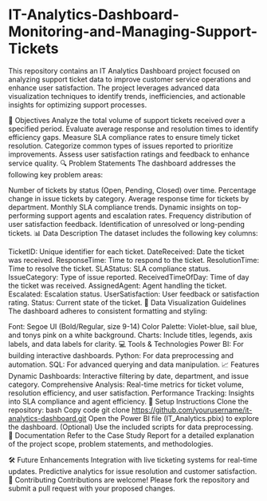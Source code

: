 # IT-Analytics-Dashboard-Monitoring-and-Managing-Support-Tickets

This repository contains an IT Analytics Dashboard project focused on analyzing support ticket data to improve customer service operations and enhance user satisfaction. The project leverages advanced data visualization techniques to identify trends, inefficiencies, and actionable insights for optimizing support processes.

🚀 Objectives
Analyze the total volume of support tickets received over a specified period.
Evaluate average response and resolution times to identify efficiency gaps.
Measure SLA compliance rates to ensure timely ticket resolution.
Categorize common types of issues reported to prioritize improvements.
Assess user satisfaction ratings and feedback to enhance service quality.
🔍 Problem Statements
The dashboard addresses the following key problem areas:

Number of tickets by status (Open, Pending, Closed) over time.
Percentage change in issue tickets by category.
Average response time for tickets by department.
Monthly SLA compliance trends.
Dynamic insights on top-performing support agents and escalation rates.
Frequency distribution of user satisfaction feedback.
Identification of unresolved or long-pending tickets.
📊 Data Description
The dataset includes the following key columns:

TicketID: Unique identifier for each ticket.
DateReceived: Date the ticket was received.
ResponseTime: Time to respond to the ticket.
ResolutionTime: Time to resolve the ticket.
SLAStatus: SLA compliance status.
IssueCategory: Type of issue reported.
ReceivedTimeOfDay: Time of day the ticket was received.
AssignedAgent: Agent handling the ticket.
Escalated: Escalation status.
UserSatisfaction: User feedback or satisfaction rating.
Status: Current state of the ticket.
📐 Data Visualization Guidelines
The dashboard adheres to consistent formatting and styling:

Font: Segoe UI (Bold/Regular, size 9-14)
Color Palette: Violet-blue, sail blue, and tonys pink on a white background.
Charts: Include titles, legends, axis labels, and data labels for clarity.
💻 Tools & Technologies
Power BI: For building interactive dashboards.
Python: For data preprocessing and automation.
SQL: For advanced querying and data manipulation.
📈 Features
Dynamic Dashboards: Interactive filtering by date, department, and issue category.
Comprehensive Analysis: Real-time metrics for ticket volume, resolution efficiency, and user satisfaction.
Performance Tracking: Insights into SLA compliance and agent efficiency.
🔧 Setup Instructions
Clone the repository:
bash
Copy code
git clone https://github.com/yourusername/it-analytics-dashboard.git
Open the Power BI file (IT_Analytics.pbix) to explore the dashboard.
(Optional) Use the included scripts for data preprocessing.
📖 Documentation
Refer to the Case Study Report for a detailed explanation of the project scope, problem statements, and methodologies.

🛠️ Future Enhancements
Integration with live ticketing systems for real-time updates.
Predictive analytics for issue resolution and customer satisfaction.
🤝 Contributing
Contributions are welcome! Please fork the repository and submit a pull request with your proposed changes.

